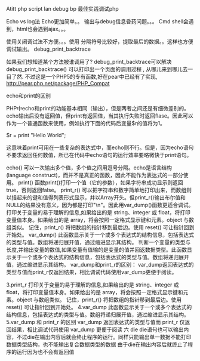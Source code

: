 Atitt php script lan debug bp 最佳实践调试php

Echo vs log法
Echo更加简单。。
输出与debug信息昏药问题。。。
Cmd shell会遇到，html也会遇到ajax。。。

使用关闭调试法不方便。。。使用   分隔符号比较好，提取最后的数据。。这样也方便调试输出。
debug_print_backtrace

如果我们想知道某个方法被谁调用了? debug_print_backtrace可以解决
debug_print_backtrace() 可以打印出一个页面的调用过程 , 从哪儿来到哪儿去一目了然.
不过这是一个PHP5的专有函数,好在pear中已经有了实现,
http://pear.php.net/package/PHP_Compat


echo和print的区别


PHP中echo和print的功能基本相同（输出），但是两者之间还是有细微差别的。echo输出后没有返回值，但print有返回值，当其执行失败时返回flase。因此可以作为一个普通函数来使用，例如执行下面的代码后变量$r的值将为1。

$r = print "Hello World";

这意味着print可用在一些复杂的表达式中，而echo则不行。但是，因为echo语句不要求返回任何数值，所已在代码中echo语句的运行效率要略微快于print语句。

echo()
可以一次输出多个值，多个值之间用逗号分隔。echo是语言结构(language construct)，而并不是真正的函数，因此不能作为表达式的一部分使用。
print()
函数print()打印一个值（它的参数），如果字符串成功显示则返回true，否则返回false。
print_r()
可以把字符串和数字简单地打印出来，而数组则以括起来的键和值得列表形式显示，并以Array开头。但print_r()输出布尔值和NULL的结果没有意义，因为都是打印"\n"。因此用var_dump()函数更适合调试。
打印关于变量的易于理解的信息,如果给出的是 string、integer 或 float，将打印变量值本身。如果给出的是 array，将会按照一定格式显示键和元素。object 与数组类似。 记住，print_r() 将把数组的指针移到最后边。使用 reset() 可让指针回到开始处。
var_dump()
此函数显示关于一个或多个表达式的结构信息，包括表达式的类型与值。数组将递归展开值，通过缩进显示其结构。
判断一个变量的类型与长度,并输出变量的数值,如果变量有值输的是变量的值并回返数据类型。此函数显示关于一个或多个表达式的结构信息，包括表达式的类型与值。数组将递归展开值，通过缩进显示其结构。
var_dump和print_r的区别：
var_dump返回表达式的类型与值而print_r仅返回结果，相比调试代码使用var_dump更便于阅读。


3.print_r
打印关于变量的易于理解的信息,如果给出的是 string、integer 或 float，将打印变量值本身。如果给出的是 array，将会按照一定格式显示键和元素。object 与数组类似。 记住，print_r() 将把数组的指针移到最后边。使用 reset() 可让指针回到开始处。
4.var_dump
此函数显示关于一个或多个表达式的结构信息，包括表达式的类型与值。数组将递归展开值，通过缩进显示其结构。
5.var_dump 和 print_r 的区别
var_dump 返回表达式的类型与值而 print_r 仅返回结果，相比调试代码使用 var_dump 更便于阅读
六 die
die语句也可以输出内容，不过die在输出内容后就会终止程序的运行。同样只能输出单一数据不能打印数据类型结构，也不能输出复合数据类型的数据
由于die在输出内容后就终止了程序的运行因为也不会有返回值

